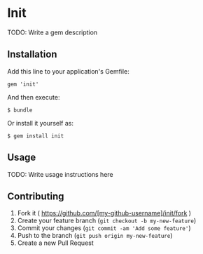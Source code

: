 # Init

TODO: Write a gem description

## Installation

Add this line to your application's Gemfile:

    gem 'init'

And then execute:

    $ bundle

Or install it yourself as:

    $ gem install init

## Usage

TODO: Write usage instructions here

## Contributing

1. Fork it ( https://github.com/[my-github-username]/init/fork )
2. Create your feature branch (`git checkout -b my-new-feature`)
3. Commit your changes (`git commit -am 'Add some feature'`)
4. Push to the branch (`git push origin my-new-feature`)
5. Create a new Pull Request
